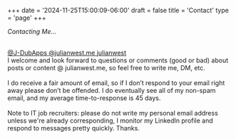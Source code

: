 +++
date = '2024-11-25T15:00:09-06:00'
draft = false
title = 'Contact'
type = 'page'
+++

<i>Contacting Me… </i><br /><br />

  <a href="https://github.com/J-DubApps" target="_blank" class="social_link">
                                <i class="fa-brands fa-github social_icon"></i> @J-DubApps
                            </a>
                            <a href="https://bsky.app/profile/julianwest.me" target="_blank" class="social_link">
                                <i class="fa-brands fa-bluesky social_icon"></i> @julianwest.me
                            </a>
                            <a href="https://www.linkedin.com/in/julianwest/" target="_blank" class="social_link">
                                <i class="fa-brands fa-linkedin social_icon"></i> julianwest
                            </a>

<br />
<div style="font-size: 14px;">
I welcome and look forward to questions or comments (good or bad) about posts or content @ julianwest.me, so feel free to write me, DM, etc.<br /><br />
I do receive a fair amount of email, so if I don’t respond to your email right away please don’t be offended. I do eventually see all of my non-spam email, and my average time-to-response is 45 days.<br /><br />
Note to IT job recruiters: please do not write my personal email address unless we're already corresponding, I monitor my <a href="https://www.linkedin.com/in/julianwest" style="text-decoration: none;">LinkedIn profile </a>and respond to messages pretty quickly. Thanks.
</div>